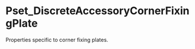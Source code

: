# Pset_DiscreteAccessoryCornerFixingPlate

Properties specific to corner fixing plates.<!-- end of definition -->
